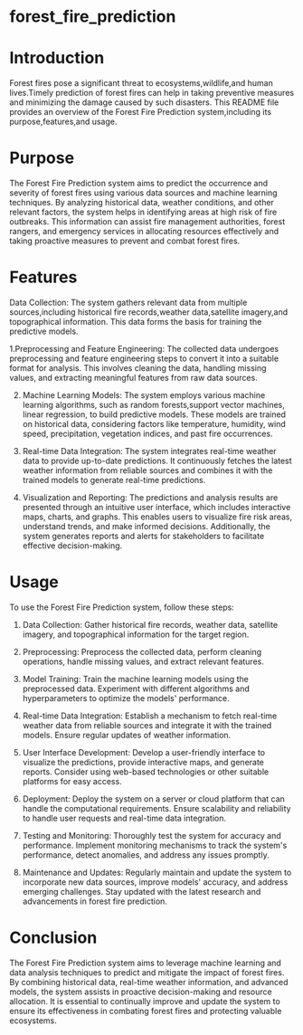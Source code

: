 # forest_fire_prediction
# Introduction
Forest fires pose a significant threat to ecosystems,wildlife,and human lives.Timely prediction of forest fires can help in taking preventive measures and minimizing
the damage caused by such disasters. This README file provides an overview of the Forest Fire Prediction system,including its purpose,features,and usage.

# Purpose
The Forest Fire Prediction system aims to predict the occurrence and severity of forest fires using various data sources and machine learning techniques. By analyzing historical data, weather conditions, and other relevant factors, the system helps in identifying areas at high risk of fire outbreaks. This information can assist fire management authorities, forest rangers, and emergency services in allocating resources effectively and taking proactive measures to prevent and combat forest fires.

# Features
 Data Collection: The system gathers relevant data from multiple sources,including historical fire records,weather data,satellite imagery,and topographical information. This data forms the basis for training the predictive models.

1.Preprocessing and Feature Engineering: The collected data undergoes preprocessing and feature engineering steps to convert it into a suitable format for analysis. This involves cleaning the data, handling missing values, and extracting meaningful features from raw data sources.

2. Machine Learning Models: The system employs various machine learning algorithms, such as  random forests,support vector machines, linear regression, to build predictive models. These models are trained on historical data, considering factors like temperature, humidity, wind speed, precipitation, vegetation indices, and past fire occurrences.

3. Real-time Data Integration: The system integrates real-time weather data to provide up-to-date predictions. It continuously fetches the latest weather information from reliable sources and combines it with the trained models to generate real-time predictions.

4. Visualization and Reporting: The predictions and analysis results are presented through an intuitive user interface, which includes interactive maps, charts, and graphs. This enables users to visualize fire risk areas, understand trends, and make informed decisions. Additionally, the system generates reports and alerts for stakeholders to facilitate effective decision-making.

# Usage
To use the Forest Fire Prediction system, follow these steps:

1. Data Collection: Gather historical fire records, weather data, satellite imagery, and topographical information for the target region.

2. Preprocessing: Preprocess the collected data, perform cleaning operations, handle missing values, and extract relevant features.

3. Model Training: Train the machine learning models using the preprocessed data. Experiment with different algorithms and hyperparameters to optimize the models' performance.

4. Real-time Data Integration: Establish a mechanism to fetch real-time weather data from reliable sources and integrate it with the trained models. Ensure regular updates of weather information.

5. User Interface Development: Develop a user-friendly interface to visualize the predictions, provide interactive maps, and generate reports. Consider using web-based technologies or other suitable platforms for easy access.

6. Deployment: Deploy the system on a server or cloud platform that can handle the computational requirements. Ensure scalability and reliability to handle user requests and real-time data integration.

7. Testing and Monitoring: Thoroughly test the system for accuracy and performance. Implement monitoring mechanisms to track the system's performance, detect anomalies, and address any issues promptly.

8. Maintenance and Updates: Regularly maintain and update the system to incorporate new data sources, improve models' accuracy, and address emerging challenges. Stay updated with the latest research and advancements in forest fire prediction.

# Conclusion
 The Forest Fire Prediction system aims to leverage machine learning and data analysis techniques to predict and mitigate the impact of forest fires. By combining historical data, real-time weather information, and advanced models, the system assists in proactive decision-making and resource allocation. It is essential to continually improve and update the system to ensure its effectiveness in combating forest fires and protecting valuable ecosystems.






